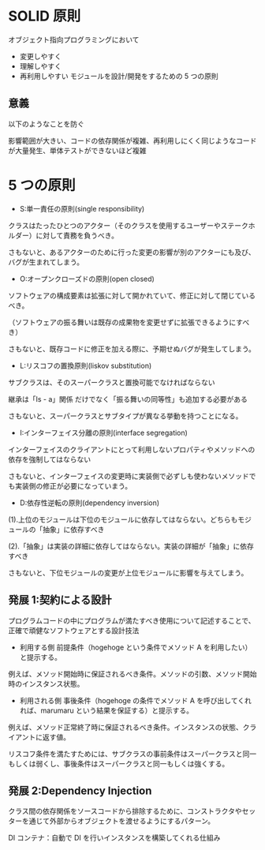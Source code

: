# SOLID 原則

オブジェクト指向プログラミングにおいて

- 変更しやすく
- 理解しやすく
- 再利用しやすい
  モジュールを設計/開発をするための 5 つの原則

## 意義

以下のようなことを防ぐ

影響範囲が大きい、コードの依存関係が複雑、再利用しにくく同じようなコードが大量発生、単体テストができないほど複雑

# 5 つの原則

- S:単一責任の原則(single responsibility)

クラスはたったひとつのアクター（そのクラスを使用するユーザーやステークホルダー）に対して責務を負うべき。

さもないと、あるアクターのために行った変更の影響が別のアクターにも及び、バグが生まれてしまう。

- O:オープンクローズドの原則(open closed)

ソフトウェアの構成要素は拡張に対して開かれていて、修正に対して閉じているべき。

（ソフトウェアの振る舞いは既存の成果物を変更せずに拡張できるようにすべき）

さもないと、既存コードに修正を加える際に、予期せぬバグが発生してしまう。

- L:リスコフの置換原則(liskov substitution)

サブクラスは、そのスーパークラスと置換可能でなければならない

継承は「Is - a」関係 だけでなく「振る舞いの同等性」も追加する必要がある

さもないと、スーパークラスとサブタイプが異なる挙動を持つことになる。

- I:インターフェイス分離の原則(interface segregation)

インターフェイスのクライアントにとって利用しないプロパティやメソッドへの依存を強制してはならない

さもないと、インターフェイスの変更時に実装側で必ずしも使わないメソッドでも実装側の修正が必要になっていまう。

- D:依存性逆転の原則(dependency inversion)

(1).上位のモジュールは下位のモジュールに依存してはならない。どちらもモジュールの「抽象」に依存すべき

(2).「抽象」は実装の詳細に依存してはならない。実装の詳細が「抽象」に依存すべき

さもないと、下位モジュールの変更が上位モジュールに影響を与えてしまう。

## 発展 1:契約による設計

プログラムコードの中にプログラムが満たすべき使用について記述することで、正確で頑健なソフトウェアとする設計技法

- 利用する側
  前提条件（hogehoge という条件でメソッド A を利用したい）と提示する。

例えば、メソッド開始時に保証されるべき条件。メソッドの引数、メソッド開始時のインスタンス状態。

- 利用される側
  事後条件（hogehoge の条件でメソッド A を呼び出してくれれば、marumaru という結果を保証する）と提示する。

例えば、メソッド正常終了時に保証されるべき条件。インスタンスの状態、クライアントに返す値。

リスコフ条件を満たすためには、サブクラスの事前条件はスーパークラスと同一もしくは弱くし、事後条件はスーパークラスと同一もしくは強くする。

## 発展 2:Dependency Injection

クラス間の依存関係をソースコードから排除するために、コンストラクタやセッターを通じて外部からオブジェクトを渡せるようにするパターン。

DI コンテナ：自動で DI を行いインスタンスを構築してくれる仕組み
